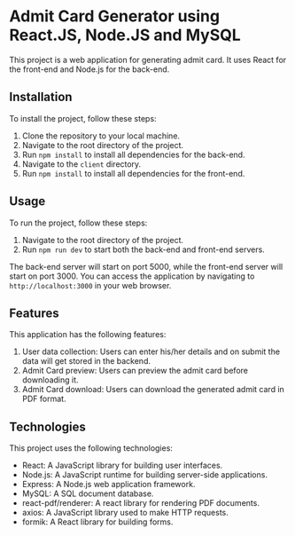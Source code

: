 # Admit Card Generator using React.JS, Node.JS and MySQL

This project is a web application for generating admit card. It uses React for the front-end and Node.js for the back-end.

## Installation

To install the project, follow these steps:

1. Clone the repository to your local machine.
2. Navigate to the root directory of the project.
3. Run `npm install` to install all dependencies for the back-end.
4. Navigate to the `client` directory.
5. Run `npm install` to install all dependencies for the front-end.

## Usage

To run the project, follow these steps:

1. Navigate to the root directory of the project.
2. Run `npm run dev` to start both the back-end and front-end servers.

The back-end server will start on port 5000, while the front-end server will start on port 3000. You can access the application by navigating to `http://localhost:3000` in your web browser.

## Features

This application has the following features:

1. User data collection: Users can enter his/her details and on submit the data will get stored in the backend.
2. Admit Card preview: Users can preview the admit card before downloading it.
3. Admit Card download: Users can download the generated admit card in PDF format.

## Technologies

This project uses the following technologies:

- React: A JavaScript library for building user interfaces.
- Node.js: A JavaScript runtime for building server-side applications.
- Express: A Node.js web application framework.
- MySQL: A SQL document database.
- react-pdf/renderer: A react library for rendering PDF documents.
- axios: A JavaScript library used to make HTTP requests.
- formik: A React library for building forms.
